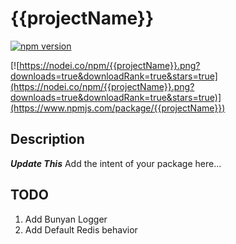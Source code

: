 # {{projectName}}

[![npm version](https://badge.fury.io/js/{{projectName}}.svg)](https://badge.fury.io/js/{{projectName}})

[![https://nodei.co/npm/{{projectName}}.png?downloads=true&downloadRank=true&stars=true](https://nodei.co/npm/{{projectName}}.png?downloads=true&downloadRank=true&stars=true)](https://www.npmjs.com/package/{{projectName}})


## Description
***Update This*** Add the intent of your package here...


## TODO
1. Add Bunyan Logger
2. Add Default Redis behavior